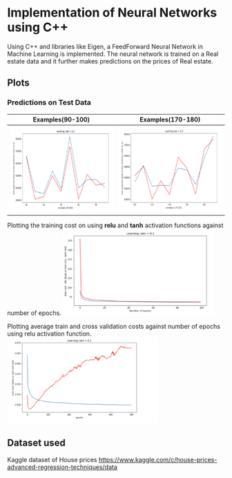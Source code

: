 # Implementation of Neural Networks using C++

Using C++ and libraries like Eigen, a FeedForward Neural Network in Machine Learning is implemented. 
The neural network is trained on a Real estate data and it further makes predictions on the prices of Real estate.

## Plots

### Predictions on Test Data

Examples(90-100)       |  Examples(170-180)
:-------------------------:|:-------------------------:
<img src="./plots/test-90-100.png" width="300" height="200">  |  <img src="./plots/test-170-180.png" width="300" height="200">

Plotting the training cost on using <b>relu</b> and <b>tanh</b>   activation functions against number of epochs.
<img src="./plots/relu_vs_tanh.png" height="200" width="350">

Plotting average train and cross validation costs against number of epochs using relu activation function.
<img src="./plots/avg_test_vs_train.png" height="200" width="350">

## Dataset used

Kaggle dataset of House prices 
https://www.kaggle.com/c/house-prices-advanced-regression-techniques/data
